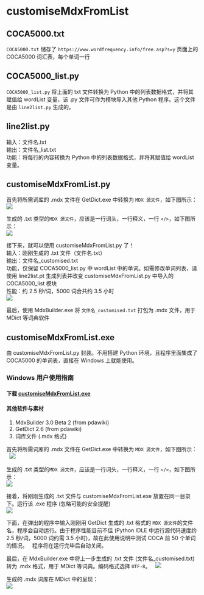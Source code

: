 # customiseMdxFromList

## COCA5000.txt
`COCA5000.txt` 储存了 `https://www.wordfrequency.info/free.asp?s=y` 页面上的 COCA5000 词汇表，每个单词一行

## COCA5000_list.py
`COCA5000_list.py` 将上面的 txt 文件转换为 Python 中的列表数据格式，并将其赋值给 wordList 变量，该 .py 文件可作为模块导入其他 Python 程序。这个文件是由 `line2list.py` 生成的。

## line2list.py
输入：文件名.txt  
输出：文件名_list.txt  
功能：将每行的内容转换为 Python 中的列表数据格式，并将其赋值给 wordList 变量。

## customiseMdxFromList.py
首先将所需词库的 .mdx 文件在 GetDict.exe 中转换为 `MDX 源文件`，如下图所示：  
![](readmePictures/getDict.png)

生成的 .txt 类型的`MDX 源文件`，应该是一行词头，一行释义，一行 `</>`，如下图所示：  
![](readmePictures/mdxStyle.png)

接下来，就可以使用 customiseMdxFromList.py 了！  
输入：刚刚生成的 .txt 文件（文件名.txt）  
输出：文件名_customised.txt  
功能，仅保留 COCA5000_list.py 中 wordList 中的单词。如需修改单词列表，请使用 line2list.pt 生成列表并改变 customiseMdxFromList.py 中导入的 COCA5000_list 模块  
性能：约 2.5 秒/词，5000 词合共约 3.5 小时  
![](readmePictures/result.png)

最后，使用 MdxBuilder.exe 将 `文件名_customised.txt` 打包为 .mdx 文件，用于 MDict 等词典软件

## customiseMdxFromList.exe
由 customiseMdxFromList.py 封装。不用搭建 Python 环境，且程序里面集成了 COCA5000 的单词表，直接在 Windows 上就能使用。

### Windows 用户使用指南
#### 下载 [customiseMdxFromList.exe](https://github.com/Snowdax/customiseMdxFromList/raw/master/customiseMdxFromList.exe)
#### 其他软件与素材
1. MdxBuilder 3.0 Beta 2 (from pdawiki)
2. GetDict 2.6 (from pdawiki)
3. 词库文件 (.mdx 格式)

首先将所需词库的 .mdx 文件在 GetDict.exe 中转换为 `MDX 源文件`，如下图所示：  
![](readmePictures/getDict.png)

生成的 .txt 类型的`MDX 源文件`，应该是一行词头，一行释义，一行 `</>`，如下图所示：  
![](readmePictures/mdxStyle.png)

接着，将刚刚生成的 .txt 文件与 customiseMdxFromList.exe 放置在同一目录下。运行该 .exe 程序 (忽略可能的安全提醒)  
![](readmePictures/windowsDefender.png)

下面，在弹出的程序中输入刚刚用 GetDict 生成的 .txt 格式的 `MDX 源文件`的文件名，程序会自动运行。由于程序性能目前不佳 (Python IDLE 中运行源代码速度约 2.5 秒/词，5000 词约需 3.5 小时)，故在此使用说明中测试 COCA 前 50 个单词的情况。  
程序将在运行完毕后自动关闭。

最后，在 MdxBuilder.exe 中将上一步生成的 .txt 文件 (文件名_customised.txt)转为 .mdx 格式，用于 MDict 等词典。编码格式选择 `UTF-8`。  
![](readmePictures/mdxBuilder.png)

生成的 .mdx 词库在 MDict 中的呈现：  
![](readmePictures/MDictView.png)
